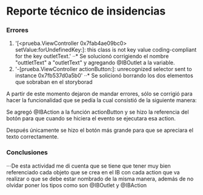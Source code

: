 # Reporte técnico de insidencias
### Errores
1. '[<prueba.ViewController 0x7fab4ae09bc0> setValue:forUndefinedKey:]: this class is not key value coding-compliant for the key outletText.'
··* Se solucionó corrigiendo el nombre "outtletText" a "outletText" y agregando @IBOutlet a la variable.
2. '-[prueba.ViewController actionButton:]: unrecognized selector sent to instance 0x7fb537d0a5b0'
··* Se solicionó borrando los dos elementos que sobraban en el storyborad

A partir de este momento dejaron de mandar errores, sólo se corrigió para hacer la funcionalidad que se pedía la cual consistió de la siguiente manera:

Se agregó @IBAction a la función actionButton y se hizo la referencia del botón para que cuando se hiciera el evento se ejecutara esa action.

Después únicamente se hizo el botón más grande para que se apreciara el texto correctamente.

### Conclusiones
⋅⋅⋅De esta actividad me di cuenta que se tiene que tener muy bien referenciado cada objeto que se crea en el IB con cada action que va realizar o que se debe estar nombrado de la misma manera, además de no olvidar poner los tipos como son @IBOutlet y @IBAction
